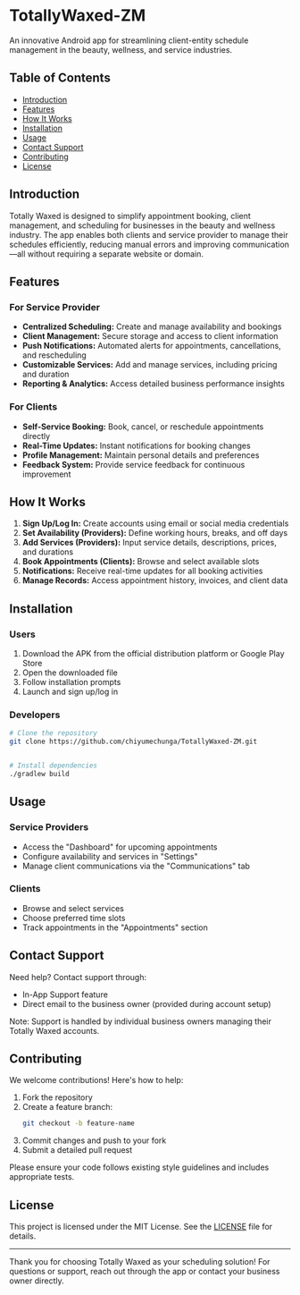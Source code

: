 # TotallyWaxed-ZM


An innovative Android app for streamlining client-entity schedule management in the beauty, wellness, and service industries.

## Table of Contents
- [Introduction](#introduction)
- [Features](#features)
- [How It Works](#how-it-works)
- [Installation](#installation)
- [Usage](#usage)
- [Contact Support](#contact-support)
- [Contributing](#contributing)
- [License](#license)

## Introduction

Totally Waxed is designed to simplify appointment booking, client management, and scheduling for businesses in the beauty and wellness industry. The app enables both clients and service provider to manage their schedules efficiently, reducing manual errors and improving communication—all without requiring a separate website or domain.

## Features

### For Service Provider
- **Centralized Scheduling:** Create and manage availability and bookings
- **Client Management:** Secure storage and access to client information
- **Push Notifications:** Automated alerts for appointments, cancellations, and rescheduling
- **Customizable Services:** Add and manage services, including pricing and duration
- **Reporting & Analytics:** Access detailed business performance insights

### For Clients
- **Self-Service Booking:** Book, cancel, or reschedule appointments directly
- **Real-Time Updates:** Instant notifications for booking changes
- **Profile Management:** Maintain personal details and preferences
- **Feedback System:** Provide service feedback for continuous improvement

## How It Works

1. **Sign Up/Log In:** Create accounts using email or social media credentials
2. **Set Availability (Providers):** Define working hours, breaks, and off days
3. **Add Services (Providers):** Input service details, descriptions, prices, and durations
4. **Book Appointments (Clients):** Browse and select available slots
5. **Notifications:** Receive real-time updates for all booking activities
6. **Manage Records:** Access appointment history, invoices, and client data

## Installation

### Users
1. Download the APK from the official distribution platform or Google Play Store
2. Open the downloaded file
3. Follow installation prompts
4. Launch and sign up/log in

### Developers
```bash
# Clone the repository
git clone https://github.com/chiyumechunga/TotallyWaxed-ZM.git


# Install dependencies
./gradlew build
```

## Usage

### Service Providers
- Access the "Dashboard" for upcoming appointments
- Configure availability and services in "Settings"
- Manage client communications via the "Communications" tab

### Clients
- Browse and select services
- Choose preferred time slots
- Track appointments in the "Appointments" section

## Contact Support

Need help? Contact support through:
- In-App Support feature
- Direct email to the business owner (provided during account setup)

Note: Support is handled by individual business owners managing their Totally Waxed accounts.

## Contributing

We welcome contributions! Here's how to help:

1. Fork the repository
2. Create a feature branch:
   ```bash
   git checkout -b feature-name
   ```
3. Commit changes and push to your fork
4. Submit a detailed pull request

Please ensure your code follows existing style guidelines and includes appropriate tests.

## License

This project is licensed under the MIT License. See the [LICENSE](LICENSE) file for details.

---

Thank you for choosing Totally Waxed as your scheduling solution! For questions or support, reach out through the app or contact your business owner directly.
